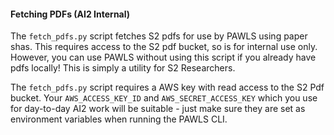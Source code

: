 
#### Fetching PDFs (AI2 Internal)

The `fetch_pdfs.py` script fetches S2 pdfs for use by PAWLS using paper shas.
This requires access to the S2 pdf bucket, so is for internal use only. However,
you can use PAWLS without using this script if you already have pdfs locally! This is simply
a utility for S2 Researchers.

The `fetch_pdfs.py` script requires a AWS key with read access to the S2 Pdf bucket. Your `AWS_ACCESS_KEY_ID` and `AWS_SECRET_ACCESS_KEY` which you use for day-to-day AI2 work will
be suitable - just make sure they are set as environment variables when running the PAWLS CLI.
